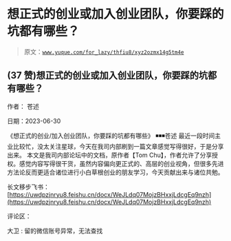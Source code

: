 # 想正式的创业或加入创业团队，你要踩的坑都有哪些？

> 原文：[`www.yuque.com/for_lazy/thfiu8/xyz2ozmx14g5tm4e`](https://www.yuque.com/for_lazy/thfiu8/xyz2ozmx14g5tm4e)



## (37 赞)想正式的创业或加入创业团队，你要踩的坑都有哪些？ 

作者： 苍述 

日期：2023-06-30 

《想正式的创业/加入创业团队，你要踩的坑都有哪些》 ◾️◾️◾️苍述 最近一段时间主业比较忙，没太关注星球，今天在我司内部刷到一篇文章感觉写得很好，于是分享出来。 本文是我司内部论坛中的文档，原作者【Tom Chu】，作者允许了分享授权。感觉内容写得很干货，虽然内容偏向更正式的、高层的创业视角，但很多先进方法论反而更适合诸位进行小白草根创业的朋友学习，今天贡献出来与诸位共勉。 

长文移步飞书： [https://uwdpzjnryu8.feishu.cn/docx/WeJLdq07MojzBHxxjLdcgEq9nzh](https://uwdpzjnryu8.feishu.cn/docx/WeJLdq07MojzBHxxjLdcgEq9nzh) 

评论区： 

大卫 : 留的微信账号异常，无法查找